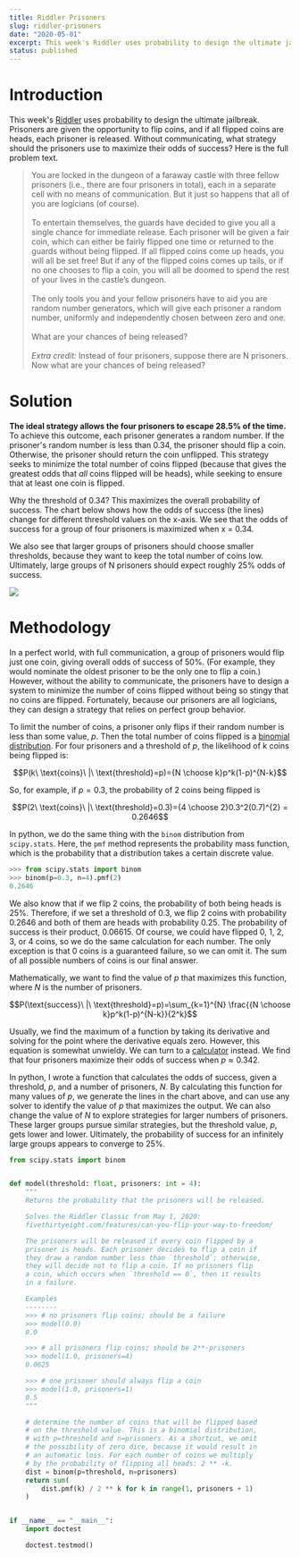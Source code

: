 ```yaml
---
title: Riddler Prisoners
slug: riddler-prisoners
date: "2020-05-01"
excerpt: This week's Riddler uses probability to design the ultimate jailbreak. Prisoners are given the opportunity to flip coins, and if all flipped coins are heads, each prisoner is released. Without communicating, what strategy should the prisoners use to maximize their odds of success?
status: published
---
```


# Introduction

This week's <a href="https://fivethirtyeight.com/features/can-you-flip-your-way-to-freedom/">Riddler</a> uses probability to design the ultimate jailbreak. Prisoners are given the opportunity to flip coins, and if all flipped coins are heads, each prisoner is released. Without communicating, what strategy should the prisoners use to maximize their odds of success? Here is the full problem text.

<blockquote>
You are locked in the dungeon of a faraway castle with three fellow prisoners (i.e., there are four prisoners in total), each in a separate cell with no means of communication. But it just so happens that all of you are logicians (of course).
<br><br>
To entertain themselves, the guards have decided to give you all a single chance for immediate release. Each prisoner will be given a fair coin, which can either be fairly flipped one time or returned to the guards without being flipped. If all flipped coins come up heads, you will all be set free! But if any of the flipped coins comes up tails, or if no one chooses to flip a coin, you will all be doomed to spend the rest of your lives in the castle’s dungeon.
<br><br>
The only tools you and your fellow prisoners have to aid you are random number generators, which will give each prisoner a random number, uniformly and independently chosen between zero and one.
<br><br>
What are your chances of being released?
<br><br>
<i>Extra credit:</i> Instead of four prisoners, suppose there are N prisoners. Now what are your chances of being released?
</blockquote>

# Solution

**The ideal strategy allows the four prisoners to escape 28.5% of the time.** To achieve this outcome, each prisoner generates a random number. If the prisoner's random number is less than 0.34, the prisoner should flip a coin. Otherwise, the prisoner should return the coin unflipped. This strategy seeks to minimize the total number of coins flipped (because that gives the greatest odds that _all_ coins flipped will be heads), while seeking to ensure that at least one coin is flipped.

Why the threshold of 0.34? This maximizes the overall probability of success. The chart below shows how the odds of success (the lines) change for different threshold values on the x-axis. We see that the odds of success for a group of four prisoners is maximized when x = 0.34.

We also see that larger groups of prisoners should choose smaller thresholds, because they want to keep the total number of coins low. Ultimately, large groups of N prisoners should expect roughly 25% odds of success.

<img src="/img/riddler-prisoners.png">

# Methodology

In a perfect world, with full communication, a group of prisoners would flip just one coin, giving overall odds of success of 50%. (For example, they would nominate the oldest prisoner to be the only one to flip a coin.) However, without the ability to communicate, the prisoners have to design a system to minimize the number of coins flipped without being so stingy that no coins are flipped. Fortunately, because our prisoners are all logicians, they can design a strategy that relies on perfect group behavior.

To limit the number of coins, a prisoner only flips if their random number is less than some value, $p$. Then the total number of coins flipped is a <a href="https://en.wikipedia.org/wiki/Binomial_distribution">binomial distribution</a>. For four prisoners and a threshold of $p$, the likelihood of k coins being flipped is:

$$P(k\ \text{coins}\ |\ \text{threshold}=p)={N \choose k}p^k(1-p)^{N-k}$$

So, for example, if $p=0.3$, the probability of 2 coins being flipped is

$$P(2\ \text{coins}\ |\ \text{threshold}=0.3)={4 \choose 2}0.3^2(0.7)^{2} = 0.2646$$

In python, we do the same thing with the `binom` distribution from `scipy.stats`. Here, the `pmf` method represents the probability mass function, which is the probability that a distribution takes a certain discrete value.

```python
>>> from scipy.stats import binom
>>> binom(p=0.3, n=4).pmf(2)
0.2646
```

We also know that if we flip 2 coins, the probability of both being heads is 25%. Therefore, if we set a threshold of 0.3, we flip 2 coins with probability 0.2646 and both of them are heads with probability 0.25. The probability of success is their product, 0.06615. Of course, we could have flipped 0, 1, 2, 3, or 4 coins, so we do the same calculation for each number. The only exception is that 0 coins is a guaranteed failure, so we can omit it. The sum of all possible numbers of coins is our final answer.

Mathematically, we want to find the value of $p$ that maximizes this function, where $N$ is the number of prisoners.

$$P(\text{success}\ |\ \text{threshold}=p)=\sum_{k=1}^{N} \frac{{N \choose k}p^k(1-p)^{N-k}}{2^k}$$

Usually, we find the maximum of a function by taking its derivative and solving for the point where the derivative equals zero. However, this equation is somewhat unwieldy. We can turn to a <a href="https://www.wolframalpha.com/input/?i=maximize+4p*%281-p%29%5E3%2F2+%2B+6p%5E2*%281-p%29%5E2%2F4+%2B+4p%5E3*%281-p%29%2F8+%2B+p%5E4%2F16">calculator</a> instead. We find that four prisoners maximize their odds of success when $p\approx0.342$.

In python, I wrote a function that calculates the odds of success, given a threshold, $p$, and a number of prisoners, $N$. By calculating this function for many values of $p$, we generate the lines in the chart above, and can use any solver to identify the value of $p$ that maximizes the output. We can also change the value of $N$ to explore strategies for larger numbers of prisoners. These larger groups pursue similar strategies, but the threshold value, $p$, gets lower and lower. Ultimately, the probability of success for an infinitely large groups appears to converge to 25%.

```python
from scipy.stats import binom


def model(threshold: float, prisoners: int = 4):
    """
    Returns the probability that the prisoners will be released.

    Solves the Riddler Classic from May 1, 2020:
    fivethirtyeight.com/features/can-you-flip-your-way-to-freedom/

    The prisoners will be released if every coin flipped by a
    prisoner is heads. Each prisoner decides to flip a coin if
    they draw a random number less than `threshold`; otherwise,
    they will decide not to flip a coin. If no prisoners flip
    a coin, which occurs when `threshold == 0`, then it results
    in a failure.

    Examples
    --------
    >>> # no prisoners flip coins; should be a failure
    >>> model(0.0)
    0.0

    >>> # all prisoners flip coins; should be 2**-prisoners
    >>> model(1.0, prisoners=4)
    0.0625

    >>> # one prisoner should always flip a coin
    >>> model(1.0, prisoners=1)
    0.5
    """

    # determine the number of coins that will be flipped based
    # on the threshold value. This is a binomial distribution,
    # with p=threshold and n=prisoners. As a shortcut, we omit
    # the possibility of zero dice, because it would result in
    # an automatic loss. For each number of coins we multiply
    # by the probability of flipping all heads: 2 ** -k.
    dist = binom(p=threshold, n=prisoners)
    return sum(
        dist.pmf(k) / 2 ** k for k in range(1, prisoners + 1)
    )


if __name__ == "__main__":
    import doctest

    doctest.testmod()
```
